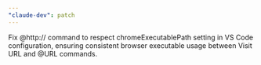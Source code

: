 ```yaml
---
"claude-dev": patch
---
```


Fix @http:// command to respect chromeExecutablePath setting in VS Code configuration, ensuring consistent browser executable usage between Visit URL and @URL commands.
